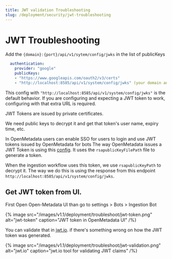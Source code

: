 ```yaml
---
title: JWT validation Troubleshooting
slug: /deployment/security/jwt-troubleshooting
---
```

# JWT Troubleshooting

Add the `{domain}:{port}/api/v1/sytem/config/jwks` in the list of publicKeys

```yaml
  authentication:
    provider: "google"
    publicKeys:
    - "https://www.googleapis.com/oauth2/v3/certs"
    - "http://localhost:8585/api/v1/system/config/jwks" (your domain and port)
```

This config with `"http://localhost:8585/api/v1/system/config/jwks"` is the default behavior. If you are configuring and expecting a JWT token to work, configuring with that extra URL is required.

JWT Tokens are issued by private certificates.

We need public keys to decrypt it and get that token's user name, expiry time, etc.

In OpenMetadata users can enable SSO for users to login and use JWT tokens issued by OpenMetadata for bots
The way OpenMetadata issues a JWT Token is using this [config](https://github.com/open-metadata/OpenMetadata/blob/main/conf/openmetadata.yaml#L155). It uses the `rsapublicKeyFilePath` file to generate a token.

When the ingestion workflow uses this token, we use `rsapublicKeyPath` to decrypt it. The way we do this is using the response from this endpoint `http://localhost:8585/api/v1/system/config/jwks`.


## Get JWT token from UI.

First Open Open-Metadata UI than go to settings > Bots > Ingestion Bot

{% image
  src="/images/v1.1/deployment/troubleshoot/jwt-token.png"
  alt="jwt-token"
  caption="JWT token in OpenMetadata UI"
 /%}

You can validate that in [jwt.io](https://jwt.io/). if there's something wrong on how the JWT token was generated.


{% image
  src="/images/v1.1/deployment/troubleshoot/jwt-validation.png"
  alt="jwt.io"
  caption="jwt.io tool for validating JWT claims"
 /%}
